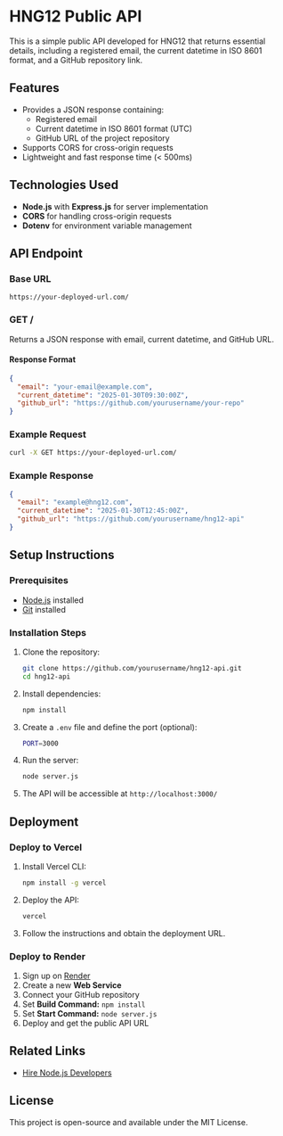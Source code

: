 # HNG12 Public API

This is a simple public API developed for HNG12 that returns essential details, including a registered email, the current datetime in ISO 8601 format, and a GitHub repository link.

## Features
- Provides a JSON response containing:
  - Registered email
  - Current datetime in ISO 8601 format (UTC)
  - GitHub URL of the project repository
- Supports CORS for cross-origin requests
- Lightweight and fast response time (< 500ms)

## Technologies Used
- **Node.js** with **Express.js** for server implementation
- **CORS** for handling cross-origin requests
- **Dotenv** for environment variable management

## API Endpoint
### Base URL
```
https://your-deployed-url.com/
```

### GET /
Returns a JSON response with email, current datetime, and GitHub URL.

#### Response Format
```json
{
  "email": "your-email@example.com",
  "current_datetime": "2025-01-30T09:30:00Z",
  "github_url": "https://github.com/yourusername/your-repo"
}
```

### Example Request
```sh
curl -X GET https://your-deployed-url.com/
```

### Example Response
```json
{
  "email": "example@hng12.com",
  "current_datetime": "2025-01-30T12:45:00Z",
  "github_url": "https://github.com/yourusername/hng12-api"
}
```

## Setup Instructions
### Prerequisites
- [Node.js](https://nodejs.org/) installed
- [Git](https://git-scm.com/) installed

### Installation Steps
1. Clone the repository:
   ```sh
   git clone https://github.com/yourusername/hng12-api.git
   cd hng12-api
   ```
2. Install dependencies:
   ```sh
   npm install
   ```
3. Create a `.env` file and define the port (optional):
   ```sh
   PORT=3000
   ```
4. Run the server:
   ```sh
   node server.js
   ```
5. The API will be accessible at `http://localhost:3000/`

## Deployment
### Deploy to Vercel
1. Install Vercel CLI:
   ```sh
   npm install -g vercel
   ```
2. Deploy the API:
   ```sh
   vercel
   ```
3. Follow the instructions and obtain the deployment URL.

### Deploy to Render
1. Sign up on [Render](https://render.com/)
2. Create a new **Web Service**
3. Connect your GitHub repository
4. Set **Build Command:** `npm install`
5. Set **Start Command:** `node server.js`
6. Deploy and get the public API URL

## Related Links
- [Hire Node.js Developers](https://hng.tech/hire/nodejs-developers)

## License
This project is open-source and available under the MIT License.

